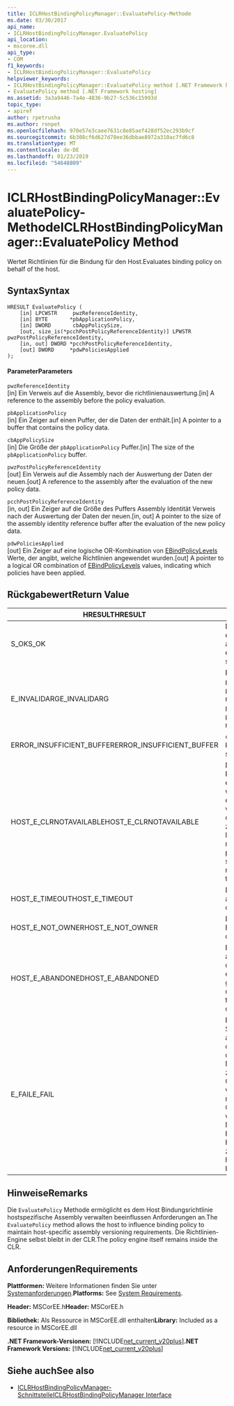 ```yaml
---
title: ICLRHostBindingPolicyManager::EvaluatePolicy-Methode
ms.date: 03/30/2017
api_name:
- ICLRHostBindingPolicyManager.EvaluatePolicy
api_location:
- mscoree.dll
api_type:
- COM
f1_keywords:
- ICLRHostBindingPolicyManager::EvaluatePolicy
helpviewer_keywords:
- ICLRHostBindingPolicyManager::EvaluatePolicy method [.NET Framework hosting]
- EvaluatePolicy method [.NET Framework hosting]
ms.assetid: 3a3a9446-7a4e-4836-9b27-5c536c15993d
topic_type:
- apiref
author: rpetrusha
ms.author: ronpet
ms.openlocfilehash: 970e57e3caee7631c8e85aef428df52ec293b9cf
ms.sourcegitcommit: 6b308cf6d627d78ee36dbbae8972a310ac7fd6c8
ms.translationtype: MT
ms.contentlocale: de-DE
ms.lasthandoff: 01/23/2019
ms.locfileid: "54648809"
---
```

# <a name="iclrhostbindingpolicymanagerevaluatepolicy-method"></a><span data-ttu-id="3165a-102">ICLRHostBindingPolicyManager::EvaluatePolicy-Methode</span><span class="sxs-lookup"><span data-stu-id="3165a-102">ICLRHostBindingPolicyManager::EvaluatePolicy Method</span></span>
<span data-ttu-id="3165a-103">Wertet Richtlinien für die Bindung für den Host.</span><span class="sxs-lookup"><span data-stu-id="3165a-103">Evaluates binding policy on behalf of the host.</span></span>  
  
## <a name="syntax"></a><span data-ttu-id="3165a-104">Syntax</span><span class="sxs-lookup"><span data-stu-id="3165a-104">Syntax</span></span>  
  
```  
HRESULT EvaluatePolicy (  
    [in] LPCWSTR     pwzReferenceIdentity,  
    [in] BYTE       *pbApplicationPolicy,  
    [in] DWORD       cbAppPolicySize,  
    [out, size_is(*pcchPostPolicyReferenceIdentity)] LPWSTR pwzPostPolicyReferenceIdentity,  
    [in, out] DWORD *pcchPostPolicyReferenceIdentity,  
    [out] DWORD     *pdwPoliciesApplied  
);  
```  
  
#### <a name="parameters"></a><span data-ttu-id="3165a-105">Parameter</span><span class="sxs-lookup"><span data-stu-id="3165a-105">Parameters</span></span>  
 `pwzReferenceIdentity`  
 <span data-ttu-id="3165a-106">[in] Ein Verweis auf die Assembly, bevor die richtlinienauswertung.</span><span class="sxs-lookup"><span data-stu-id="3165a-106">[in] A reference to the assembly before the policy evaluation.</span></span>  
  
 `pbApplicationPolicy`  
 <span data-ttu-id="3165a-107">[in] Ein Zeiger auf einen Puffer, der die Daten der enthält.</span><span class="sxs-lookup"><span data-stu-id="3165a-107">[in] A pointer to a buffer that contains the policy data.</span></span>  
  
 `cbAppPolicySize`  
 <span data-ttu-id="3165a-108">[in] Die Größe der `pbApplicationPolicy` Puffer.</span><span class="sxs-lookup"><span data-stu-id="3165a-108">[in] The size of the `pbApplicationPolicy` buffer.</span></span>  
  
 `pwzPostPolicyReferenceIdentity`  
 <span data-ttu-id="3165a-109">[out] Ein Verweis auf die Assembly nach der Auswertung der Daten der neuen.</span><span class="sxs-lookup"><span data-stu-id="3165a-109">[out] A reference to the assembly after the evaluation of the new policy data.</span></span>  
  
 `pcchPostPolicyReferenceIdentity`  
 <span data-ttu-id="3165a-110">[in, out] Ein Zeiger auf die Größe des Puffers Assembly Identität Verweis nach der Auswertung der Daten der neuen.</span><span class="sxs-lookup"><span data-stu-id="3165a-110">[in, out] A pointer to the size of the assembly identity reference buffer after the evaluation of the new policy data.</span></span>  
  
 `pdwPoliciesApplied`  
 <span data-ttu-id="3165a-111">[out] Ein Zeiger auf eine logische OR-Kombination von [EBindPolicyLevels](../../../../docs/framework/unmanaged-api/hosting/ebindpolicylevels-enumeration.md) Werte, der angibt, welche Richtlinien angewendet wurden.</span><span class="sxs-lookup"><span data-stu-id="3165a-111">[out] A pointer to a logical OR combination of [EBindPolicyLevels](../../../../docs/framework/unmanaged-api/hosting/ebindpolicylevels-enumeration.md) values, indicating which policies have been applied.</span></span>  
  
## <a name="return-value"></a><span data-ttu-id="3165a-112">Rückgabewert</span><span class="sxs-lookup"><span data-stu-id="3165a-112">Return Value</span></span>  
  
|<span data-ttu-id="3165a-113">HRESULT</span><span class="sxs-lookup"><span data-stu-id="3165a-113">HRESULT</span></span>|<span data-ttu-id="3165a-114">Beschreibung</span><span class="sxs-lookup"><span data-stu-id="3165a-114">Description</span></span>|  
|-------------|-----------------|  
|<span data-ttu-id="3165a-115">S_OK</span><span class="sxs-lookup"><span data-stu-id="3165a-115">S_OK</span></span>|<span data-ttu-id="3165a-116">Die Auswertung wurde erfolgreich abgeschlossen.</span><span class="sxs-lookup"><span data-stu-id="3165a-116">The evaluation completed successfully.</span></span>|  
|<span data-ttu-id="3165a-117">E_INVALIDARG</span><span class="sxs-lookup"><span data-stu-id="3165a-117">E_INVALIDARG</span></span>|<span data-ttu-id="3165a-118">Entweder `pwzReferenceIdentity` oder `pbApplicationPolicy` ist ein null-Verweis.</span><span class="sxs-lookup"><span data-stu-id="3165a-118">Either `pwzReferenceIdentity` or `pbApplicationPolicy` is a null reference.</span></span>|  
|<span data-ttu-id="3165a-119">ERROR_INSUFFICIENT_BUFFER</span><span class="sxs-lookup"><span data-stu-id="3165a-119">ERROR_INSUFFICIENT_BUFFER</span></span>|<span data-ttu-id="3165a-120">`cbAppPolicySize` ist zu klein.</span><span class="sxs-lookup"><span data-stu-id="3165a-120">`cbAppPolicySize` is too small.</span></span>|  
|<span data-ttu-id="3165a-121">HOST_E_CLRNOTAVAILABLE</span><span class="sxs-lookup"><span data-stu-id="3165a-121">HOST_E_CLRNOTAVAILABLE</span></span>|<span data-ttu-id="3165a-122">Die common Language Runtime (CLR) wurde nicht in einen Prozess geladen wurde, oder die CLR ist in einem Zustand, in dem nicht verwalteten Code ausführen oder den Aufruf erfolgreich zu verarbeiten.</span><span class="sxs-lookup"><span data-stu-id="3165a-122">The common language runtime (CLR) has not been loaded into a process, or the CLR is in a state in which it cannot run managed code or process the call successfully.</span></span>|  
|<span data-ttu-id="3165a-123">HOST_E_TIMEOUT</span><span class="sxs-lookup"><span data-stu-id="3165a-123">HOST_E_TIMEOUT</span></span>|<span data-ttu-id="3165a-124">Der Aufruf ist ein Timeout aufgetreten.</span><span class="sxs-lookup"><span data-stu-id="3165a-124">The call timed out.</span></span>|  
|<span data-ttu-id="3165a-125">HOST_E_NOT_OWNER</span><span class="sxs-lookup"><span data-stu-id="3165a-125">HOST_E_NOT_OWNER</span></span>|<span data-ttu-id="3165a-126">Der Aufrufer ist nicht Besitzer der Sperre.</span><span class="sxs-lookup"><span data-stu-id="3165a-126">The caller does not own the lock.</span></span>|  
|<span data-ttu-id="3165a-127">HOST_E_ABANDONED</span><span class="sxs-lookup"><span data-stu-id="3165a-127">HOST_E_ABANDONED</span></span>|<span data-ttu-id="3165a-128">Ein Ereignis wurde abgebrochen, während sich der blockierte Thread oder eine Fiber darauf gewartet.</span><span class="sxs-lookup"><span data-stu-id="3165a-128">An event was canceled while a blocked thread or fiber was waiting on it.</span></span>|  
|<span data-ttu-id="3165a-129">E_FAIL</span><span class="sxs-lookup"><span data-stu-id="3165a-129">E_FAIL</span></span>|<span data-ttu-id="3165a-130">Ein Unbekannter Schwerwiegender Fehler ist aufgetreten.</span><span class="sxs-lookup"><span data-stu-id="3165a-130">An unknown catastrophic failure occurred.</span></span> <span data-ttu-id="3165a-131">Wenn eine Methode E_FAIL zurückgegeben hat, ist die CLR nicht mehr im Prozess verwendet werden.</span><span class="sxs-lookup"><span data-stu-id="3165a-131">After a method returns E_FAIL, the CLR is no longer usable within the process.</span></span> <span data-ttu-id="3165a-132">Nachfolgende Aufrufe zum Hosten der Methoden HOST_E_CLRNOTAVAILABLE zurück.</span><span class="sxs-lookup"><span data-stu-id="3165a-132">Subsequent calls to hosting methods return HOST_E_CLRNOTAVAILABLE.</span></span>|  
  
## <a name="remarks"></a><span data-ttu-id="3165a-133">Hinweise</span><span class="sxs-lookup"><span data-stu-id="3165a-133">Remarks</span></span>  
 <span data-ttu-id="3165a-134">Die `EvaluatePolicy` Methode ermöglicht es dem Host Bindungsrichtlinie hostspezifische Assembly verwalten beeinflussen Anforderungen an.</span><span class="sxs-lookup"><span data-stu-id="3165a-134">The `EvaluatePolicy` method allows the host to influence binding policy to maintain host-specific assembly versioning requirements.</span></span> <span data-ttu-id="3165a-135">Die Richtlinien-Engine selbst bleibt in der CLR.</span><span class="sxs-lookup"><span data-stu-id="3165a-135">The policy engine itself remains inside the CLR.</span></span>  
  
## <a name="requirements"></a><span data-ttu-id="3165a-136">Anforderungen</span><span class="sxs-lookup"><span data-stu-id="3165a-136">Requirements</span></span>  
 <span data-ttu-id="3165a-137">**Plattformen:** Weitere Informationen finden Sie unter [Systemanforderungen](../../../../docs/framework/get-started/system-requirements.md).</span><span class="sxs-lookup"><span data-stu-id="3165a-137">**Platforms:** See [System Requirements](../../../../docs/framework/get-started/system-requirements.md).</span></span>  
  
 <span data-ttu-id="3165a-138">**Header:** MSCorEE.h</span><span class="sxs-lookup"><span data-stu-id="3165a-138">**Header:** MSCorEE.h</span></span>  
  
 <span data-ttu-id="3165a-139">**Bibliothek:** Als Ressource in MSCorEE.dll enthalten</span><span class="sxs-lookup"><span data-stu-id="3165a-139">**Library:** Included as a resource in MSCorEE.dll</span></span>  
  
 <span data-ttu-id="3165a-140">**.NET Framework-Versionen:** [!INCLUDE[net_current_v20plus](../../../../includes/net-current-v20plus-md.md)]</span><span class="sxs-lookup"><span data-stu-id="3165a-140">**.NET Framework Versions:** [!INCLUDE[net_current_v20plus](../../../../includes/net-current-v20plus-md.md)]</span></span>  
  
## <a name="see-also"></a><span data-ttu-id="3165a-141">Siehe auch</span><span class="sxs-lookup"><span data-stu-id="3165a-141">See also</span></span>
- [<span data-ttu-id="3165a-142">ICLRHostBindingPolicyManager-Schnittstelle</span><span class="sxs-lookup"><span data-stu-id="3165a-142">ICLRHostBindingPolicyManager Interface</span></span>](../../../../docs/framework/unmanaged-api/hosting/iclrhostbindingpolicymanager-interface.md)
